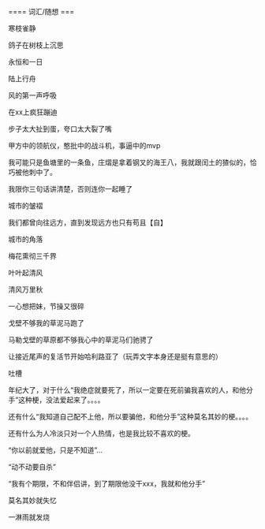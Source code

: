 


==== 词汇/随想  ===


寒枝雀静

鸽子在树枝上沉思

永恒和一日

陆上行舟

风的第一声呼吸

在xx上疯狂蹦迪

步子太大扯到蛋，夸口太大裂了嘴

甲方中的领航仪，憨批中的战斗机，事逼中的mvp

我可能只是鱼塘里的一条鱼，庄熠是拿着钢叉的海王八，我就跟闰土的猹似的，恰巧被他刺中了。

我限你三句话讲清楚，否则连你一起睡了

城市的皱褶

我们都曾向往远方，直到发现远方也只有苟且【自】

城市的角落

梅花熏彻三千界

叶叶起清风

清风万里秋

一心想把妹，节操又很碎

戈壁不够我的草泥马跑了

马勒戈壁的草原都不够我心中的草泥马们驰骋了

让接近尾声的复活节开始哈利路亚了（玩弄文字本身还是挺有意思的）

吐槽

年纪大了，对于什么“我绝症就要死了，所以一定要在死前骗我喜欢的人，和他分手”这种梗，没法爱起来了。。。。

还有什么“我知道自己配不上他，所以要骗他，和他分手”这种莫名其妙的梗。。。。

还有什么为人冷淡只对一个人热情，也是我比较不喜欢的梗。

“你以前就爱他，只是不知道”...

“动不动要自杀”

“我有个期限，不和伴侣讲，到了期限他没干xxx，我就和他分手”

莫名其妙就失忆

一淋雨就发烧